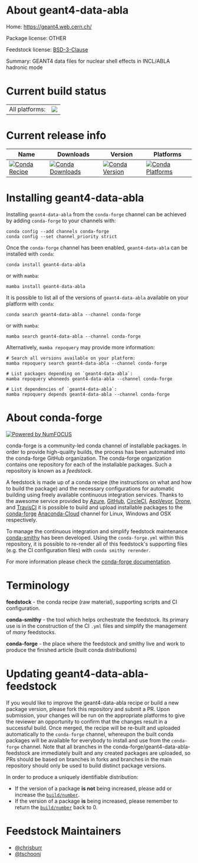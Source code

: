 About geant4-data-abla
======================

Home: https://geant4.web.cern.ch/

Package license: OTHER

Feedstock license: [BSD-3-Clause](https://github.com/conda-forge/geant4-data-abla-feedstock/blob/main/LICENSE.txt)

Summary: GEANT4 data files for nuclear shell effects in INCL/ABLA hadronic mode

Current build status
====================


<table><tr><td>All platforms:</td>
    <td>
      <a href="https://dev.azure.com/conda-forge/feedstock-builds/_build/latest?definitionId=6494&branchName=main">
        <img src="https://dev.azure.com/conda-forge/feedstock-builds/_apis/build/status/geant4-data-abla-feedstock?branchName=main">
      </a>
    </td>
  </tr>
</table>

Current release info
====================

| Name | Downloads | Version | Platforms |
| --- | --- | --- | --- |
| [![Conda Recipe](https://img.shields.io/badge/recipe-geant4--data--abla-green.svg)](https://anaconda.org/conda-forge/geant4-data-abla) | [![Conda Downloads](https://img.shields.io/conda/dn/conda-forge/geant4-data-abla.svg)](https://anaconda.org/conda-forge/geant4-data-abla) | [![Conda Version](https://img.shields.io/conda/vn/conda-forge/geant4-data-abla.svg)](https://anaconda.org/conda-forge/geant4-data-abla) | [![Conda Platforms](https://img.shields.io/conda/pn/conda-forge/geant4-data-abla.svg)](https://anaconda.org/conda-forge/geant4-data-abla) |

Installing geant4-data-abla
===========================

Installing `geant4-data-abla` from the `conda-forge` channel can be achieved by adding `conda-forge` to your channels with:

```
conda config --add channels conda-forge
conda config --set channel_priority strict
```

Once the `conda-forge` channel has been enabled, `geant4-data-abla` can be installed with `conda`:

```
conda install geant4-data-abla
```

or with `mamba`:

```
mamba install geant4-data-abla
```

It is possible to list all of the versions of `geant4-data-abla` available on your platform with `conda`:

```
conda search geant4-data-abla --channel conda-forge
```

or with `mamba`:

```
mamba search geant4-data-abla --channel conda-forge
```

Alternatively, `mamba repoquery` may provide more information:

```
# Search all versions available on your platform:
mamba repoquery search geant4-data-abla --channel conda-forge

# List packages depending on `geant4-data-abla`:
mamba repoquery whoneeds geant4-data-abla --channel conda-forge

# List dependencies of `geant4-data-abla`:
mamba repoquery depends geant4-data-abla --channel conda-forge
```


About conda-forge
=================

[![Powered by
NumFOCUS](https://img.shields.io/badge/powered%20by-NumFOCUS-orange.svg?style=flat&colorA=E1523D&colorB=007D8A)](https://numfocus.org)

conda-forge is a community-led conda channel of installable packages.
In order to provide high-quality builds, the process has been automated into the
conda-forge GitHub organization. The conda-forge organization contains one repository
for each of the installable packages. Such a repository is known as a *feedstock*.

A feedstock is made up of a conda recipe (the instructions on what and how to build
the package) and the necessary configurations for automatic building using freely
available continuous integration services. Thanks to the awesome service provided by
[Azure](https://azure.microsoft.com/en-us/services/devops/), [GitHub](https://github.com/),
[CircleCI](https://circleci.com/), [AppVeyor](https://www.appveyor.com/),
[Drone](https://cloud.drone.io/welcome), and [TravisCI](https://travis-ci.com/)
it is possible to build and upload installable packages to the
[conda-forge](https://anaconda.org/conda-forge) [Anaconda-Cloud](https://anaconda.org/)
channel for Linux, Windows and OSX respectively.

To manage the continuous integration and simplify feedstock maintenance
[conda-smithy](https://github.com/conda-forge/conda-smithy) has been developed.
Using the ``conda-forge.yml`` within this repository, it is possible to re-render all of
this feedstock's supporting files (e.g. the CI configuration files) with ``conda smithy rerender``.

For more information please check the [conda-forge documentation](https://conda-forge.org/docs/).

Terminology
===========

**feedstock** - the conda recipe (raw material), supporting scripts and CI configuration.

**conda-smithy** - the tool which helps orchestrate the feedstock.
                   Its primary use is in the construction of the CI ``.yml`` files
                   and simplify the management of *many* feedstocks.

**conda-forge** - the place where the feedstock and smithy live and work to
                  produce the finished article (built conda distributions)


Updating geant4-data-abla-feedstock
===================================

If you would like to improve the geant4-data-abla recipe or build a new
package version, please fork this repository and submit a PR. Upon submission,
your changes will be run on the appropriate platforms to give the reviewer an
opportunity to confirm that the changes result in a successful build. Once
merged, the recipe will be re-built and uploaded automatically to the
`conda-forge` channel, whereupon the built conda packages will be available for
everybody to install and use from the `conda-forge` channel.
Note that all branches in the conda-forge/geant4-data-abla-feedstock are
immediately built and any created packages are uploaded, so PRs should be based
on branches in forks and branches in the main repository should only be used to
build distinct package versions.

In order to produce a uniquely identifiable distribution:
 * If the version of a package **is not** being increased, please add or increase
   the [``build/number``](https://docs.conda.io/projects/conda-build/en/latest/resources/define-metadata.html#build-number-and-string).
 * If the version of a package **is** being increased, please remember to return
   the [``build/number``](https://docs.conda.io/projects/conda-build/en/latest/resources/define-metadata.html#build-number-and-string)
   back to 0.

Feedstock Maintainers
=====================

* [@chrisburr](https://github.com/chrisburr/)
* [@tschoonj](https://github.com/tschoonj/)

